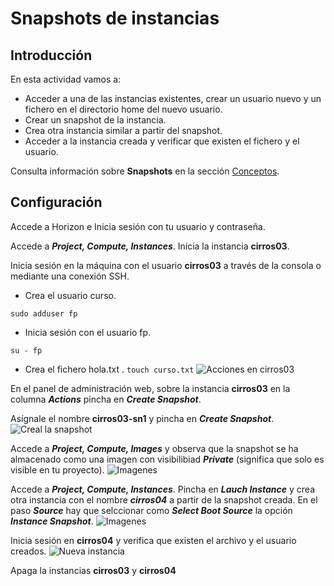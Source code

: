 # Snapshots de instancias
## Introducción
En esta actividad vamos a:

- Acceder a una de las instancias existentes, crear un usuario nuevo y un fichero en el directorio home del nuevo usuario.
- Crear un snapshot de la instancia.
- Crea otra instancia similar a partir del snapshot.
- Acceder a la instancia creada y verificar que existen el fichero y el usuario.

Consulta información sobre **Snapshots** en la sección [Conceptos](../../../09-Conceptos/Conceptos.md#snapshots-de-instancias).

## Configuración

Accede a Horizon e Inicia sesión con tu usuario y contraseña.

Accede a  ***Project, Compute, Instances***. Inicia la instancia **cirros03**.

Inicia sesión en la máquina con el usuario **cirros03** a través de la consola o mediante una conexión SSH.

- Crea el usuario curso.

```sudo adduser fp```

- Inicia sesión con el usuario fp.

```su - fp```

- Crea el fichero hola.txt .
      ```touch curso.txt```
  ![Acciones en cirros03](img/cirros03.png)

En el panel de administración web, sobre la instancia **cirros03** en la columna ***Actions*** pincha en ***Create Snapshot***.

Asígnale el nombre **cirros03-sn1** y pincha en ***Create Snapshot***.
![Creal la snapshot](img/cirros03-sn01.png)

Accede a  ***Project, Compute, Images*** y observa que la snapshot se ha almacenado como una imagen con visibilibiad ***Private*** (significa que solo es visible en tu proyecto).
![Imagenes](img/imágenes.png)

Accede a ***Project, Compute, Instances***. Pincha en ***Lauch Instance*** y crea otra instancia con el nombre ***cirros04*** a partir de la snapshot creada. En el paso ***Source*** hay que selccionar como ***Select Boot Source*** la opción ***Instance Snapshot***.
![Imagenes](img/crearInstancia.png)

Inicia sesión en **cirros04** y verifica que existen el archivo y el usuario creados.
![Nueva instancia](img/cirros04.png)

Apaga la instancias **cirros03** y **cirros04**







